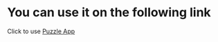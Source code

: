 # You can use it on the following link

Click to use [Puzzle App](https://imrankabir.github.io/puzzle)

